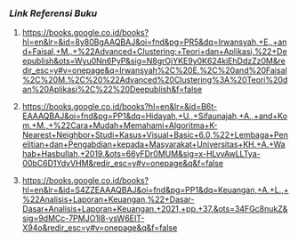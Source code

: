 ### **_Link Referensi Buku_**

1. https://books.google.co.id/books?hl=en&lr=&id=8y80BgAAQBAJ&oi=fnd&pg=PR5&dq=Irwansyah,+E.,+and+Faisal,+M.,+%22Advanced+Clustering:+Teori+dan+Aplikasi,%22+Deepublish&ots=Wyu0Nn6PyP&sig=N8grOjYKE9y0K624kiEhDdzZz0M&redir_esc=y#v=onepage&q=Irwansyah%2C%20E.%2C%20and%20Faisal%2C%20M.%2C%20%22Advanced%20Clustering%3A%20Teori%20dan%20Aplikasi%2C%22%20Deepublish&f=false

2. https://books.google.co.id/books?hl=en&lr=&id=B6t-EAAAQBAJ&oi=fnd&pg=PP1&dq=Hidayah,+U.,+Sifaunajah,+A.,+and+Kom,+M.,+%22Cara+Mudah+Memahami+Algoritma+K-Nearest+Neighbor+Studi+Kasus+Visual+Basic+6.0,%22+Lembaga+Penelitian+dan+Pengabdian+kepada+Masyarakat+Universitas+KH.+A.+Wahab+Hasbullah,+2019.&ots=66yFDr0MUM&sig=x-HLvvAwLLTya-00bC6D1YdyVHM&redir_esc=y#v=onepage&q&f=false

3. https://books.google.co.id/books?hl=en&lr=&id=S4ZZEAAAQBAJ&oi=fnd&pg=PP1&dq=Keuangan,+A.+L.,+%22Analisis+Laporan+Keuangan,%22+Dasar-Dasar+Analisis+Laporan+Keuangan,+2021,+pp.+37.&ots=34FGc8nukZ&sig=9dMCc-7PMJO1l8-ysW6EIT-X94o&redir_esc=y#v=onepage&q&f=false
